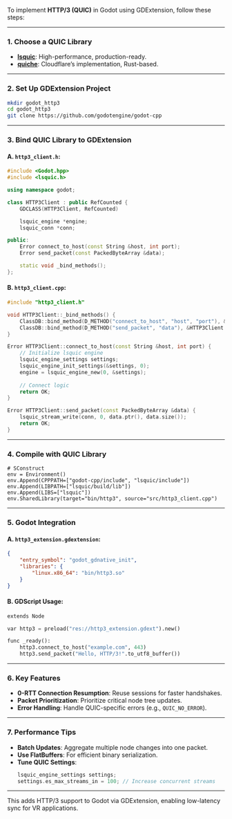 <think>

To implement **HTTP/3 (QUIC)** in Godot using GDExtension, follow these steps:

---

### **1. Choose a QUIC Library**
- **[lsquic](https://github.com/litespeedtech/lsquic)**: High-performance, production-ready.
- **[quiche](https://github.com/cloudflare/quiche)**: Cloudflare’s implementation, Rust-based.

---

### **2. Set Up GDExtension Project**
```bash
mkdir godot_http3
cd godot_http3
git clone https://github.com/godotengine/godot-cpp
```

---

### **3. Bind QUIC Library to GDExtension**
#### **A. `http3_client.h`**:
```cpp
#include <Godot.hpp>
#include <lsquic.h>

using namespace godot;

class HTTP3Client : public RefCounted {
    GDCLASS(HTTP3Client, RefCounted)

    lsquic_engine *engine;
    lsquic_conn *conn;

public:
    Error connect_to_host(const String &host, int port);
    Error send_packet(const PackedByteArray &data);

    static void _bind_methods();
};
```

#### **B. `http3_client.cpp`**:
```cpp
#include "http3_client.h"

void HTTP3Client::_bind_methods() {
    ClassDB::bind_method(D_METHOD("connect_to_host", "host", "port"), &HTTP3Client::connect_to_host);
    ClassDB::bind_method(D_METHOD("send_packet", "data"), &HTTP3Client::send_packet);
}

Error HTTP3Client::connect_to_host(const String &host, int port) {
    // Initialize lsquic engine
    lsquic_engine_settings settings;
    lsquic_engine_init_settings(&settings, 0);
    engine = lsquic_engine_new(0, &settings);
    
    // Connect logic
    return OK;
}

Error HTTP3Client::send_packet(const PackedByteArray &data) {
    lsquic_stream_write(conn, 0, data.ptr(), data.size());
    return OK;
}
```

---

### **4. Compile with QUIC Library**
```scons
# SConstruct
env = Environment()
env.Append(CPPPATH=["godot-cpp/include", "lsquic/include"])
env.Append(LIBPATH=["lsquic/build/lib"])
env.Append(LIBS=["lsquic"])
env.SharedLibrary(target="bin/http3", source="src/http3_client.cpp")
```

---

### **5. Godot Integration**
#### **A. `http3_extension.gdextension`**:
```json
{
    "entry_symbol": "godot_gdnative_init",
    "libraries": {
        "linux.x86_64": "bin/http3.so"
    }
}
```

#### **B. GDScript Usage**:
```python
extends Node

var http3 = preload("res://http3_extension.gdext").new()

func _ready():
    http3.connect_to_host("example.com", 443)
    http3.send_packet("Hello, HTTP/3!".to_utf8_buffer())
```

---

### **6. Key Features**
- **0-RTT Connection Resumption**: Reuse sessions for faster handshakes.
- **Packet Prioritization**: Prioritize critical node tree updates.
- **Error Handling**: Handle QUIC-specific errors (e.g., `QUIC_NO_ERROR`).

---

### **7. Performance Tips**
- **Batch Updates**: Aggregate multiple node changes into one packet.
- **Use FlatBuffers**: For efficient binary serialization.
- **Tune QUIC Settings**:
  ```cpp
  lsquic_engine_settings settings;
  settings.es_max_streams_in = 100; // Increase concurrent streams
  ```

---

This adds HTTP/3 support to Godot via GDExtension, enabling low-latency sync for VR applications.